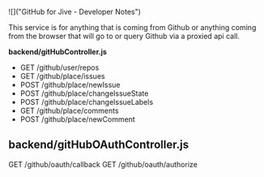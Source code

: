 ![]("GitHub for Jive - Developer Notes")

This service is for anything that is coming from Github or anything coming from the
browser that will go to or query Github via a proxied api call.

**backend/gitHubController.js**
  * GET /github/user/repos
  * GET /github/place/issues
  * POST /github/place/newIssue
  * POST /github/place/changeIssueState
  * POST /github/place/changeIssueLabels
  * GET /github/place/comments
  * POST /github/place/newComment

**backend/gitHubOAuthController.js**
------------------------
GET /github/oauth/callback
GET /github/oauth/authorize

